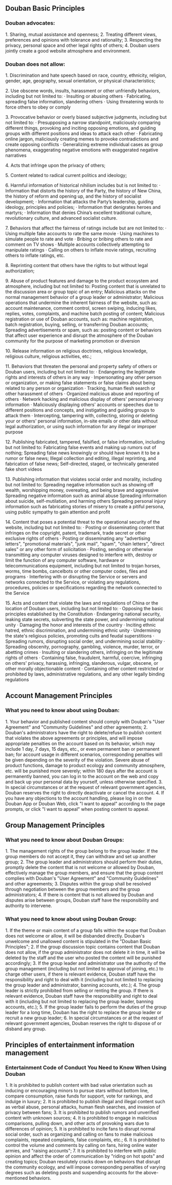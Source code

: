 ## Douban Basic Principles

### Douban advocates:

1\. Sharing, mutual assistance and openness; 2. Treating different
views, preferences and opinions with tolerance and rationality; 3.
Respecting the privacy, personal space and other legal rights of others;
4. Douban users jointly create a good website atmosphere and
environment.

### Douban does not allow:

1\. Discrimination and hate speech based on race, country, ethnicity,
religion, gender, age, geography, sexual orientation, or physical
characteristics;

2\. Use obscene words, insults, harassment or other unfriendly
behaviors, including but not limited to: · Insulting or abusing others ·
Fabricating, spreading false information, slandering others · Using
threatening words to force others to obey or comply

3\. Provocative behavior or overly biased subjective judgments,
including but not limited to: · Presupposing a narrow standpoint,
maliciously comparing different things, provoking and inciting opposing
emotions, and guiding groups with different positions and ideas to
attack each other · Fabricating online jargon, maliciously creating
memes to provoke contradictions and create opposing conflicts ·
Generalizing extreme individual cases as group phenomena, exaggerating
negative emotions with exaggerated negative narratives

4\. Acts that infringe upon the privacy of others;

5\. Content related to radical current politics and ideology;

6\. Harmful information of historical nihilism includes but is not
limited to: · Information that distorts the history of the Party, the
history of New China, the history of reform and opening up, and the
history of socialist development; · Information that attacks the Party’s
leadership, guiding ideology, principles and policies; · Information
that denigrates heroes and martyrs; · Information that denies China’s
excellent traditional culture, revolutionary culture, and advanced
socialist culture.

7\. Behaviors that affect the fairness of ratings include but are not
limited to: · Using multiple fake accounts to rate the same movie ·
Using machines to simulate people to rate and vote · Bribing or bribing
others to rate and comment on TV shows · Multiple accounts collectively
attempting to manipulate ratings · Calling on others to inflate movie
ratings, recruiting others to inflate ratings, etc.

8\. Reprinting content that others have the rights to but without legal
authorization;

9\. Abuse of product features and damage to the product ecosystem and
atmosphere, including but not limited to: Posting content that is
unrelated to the discussion area or group topic of an entry; Malicious
attacks on the normal management behavior of a group leader or
administrator; Malicious operations that undermine the inherent fairness
of the website, such as: account maintenance, comment control, screen
swiping, inducing likes, replies, votes, complaints, and machine batch
posting of content; Malicious registration or use of Douban accounts,
such as: machine registration, batch registration, buying, selling, or
transferring Douban accounts; Spreading advertisements or spam, such as:
posting content or behaviors that affect user experience and disrupt the
atmosphere of the Douban community for the purpose of marketing
promotion or diversion

10\. Release information on religious doctrines, religious knowledge,
religious culture, religious activities, etc.;

11\. Behaviors that threaten the personal and property safety of others
or Douban users, including but not limited to: · Endangering the
legitimate rights and interests of others in any way · Impersonating any
other person or organization, or making false statements or false claims
about being related to any person or organization · Tracking, human
flesh search or other harassment of others · Organized malicious abuse
and reporting of others · Network hacking and malicious display of
others' personal privacy information · Maliciously displaying others'
accounts or speeches due to different positions and concepts, and
instigating and guiding groups to attack them · Intercepting, tampering
with, collecting, storing or deleting your or others' personal
information, in-site emails or other data without legal authorization,
or using such information for any illegal or improper purpose

12\. Publishing fabricated, tampered, falsified, or false information,
including but not limited to: Fabricating false events and making up
rumors out of nothing; Spreading false news knowingly or should have
known it to be a rumor or false news; Illegal collection and editing,
illegal reprinting, and fabrication of false news; Self-directed,
staged, or technically generated fake short videos

13\. Publishing information that violates social order and morality,
including but not limited to: Spreading negative information such as
showing off wealth, worshipping money, overeating, and being brave and
aggressive Spreading negative information such as animal abuse Spreading
information about suicide, self-mutilation, and harming others Spreading
personal injury information such as fabricating stories of misery to
create a pitiful persona, using public sympathy to gain attention and
profit

14\. Content that poses a potential threat to the operational security
of the website, including but not limited to: · Posting or disseminating
content that infringes on the copyright, patent, trademark, trade secret
or other exclusive rights of others · Posting or disseminating any
"advertising letters", "promotional materials", "junk mail", "spam",
"chain letters", "direct sales" or any other form of solicitation ·
Posting, sending or otherwise transmitting any computer viruses designed
to interfere with, destroy or limit the function of any computer
software, hardware or telecommunications equipment, including but not
limited to trojan horses, worms, time bombs, cancelbots or other
computer codes, files and programs · Interfering with or disrupting the
Service or servers and networks connected to the Service, or violating
any regulations, procedures, policies or specifications regarding the
network connected to the Service

15\. Acts and content that violate the laws and regulations of China or
the location of Douban users, including but not limited to: · Opposing
the basic principles established by the Constitution · Endangering
national security, leaking state secrets, subverting the state power,
and undermining national unity · Damaging the honor and interests of the
country · Inciting ethnic hatred, ethnic discrimination, and undermining
ethnic unity · Undermining the state's religious policies, promoting
cults and feudal superstitions · Spreading rumors, disrupting social
order, and undermining social stability · Spreading obscenity,
pornography, gambling, violence, murder, terror, or abetting crimes ·
Insulting or slandering others, infringing on the legitimate rights of
others · Containing false, fraudulent, harmful, coercive, infringing on
others' privacy, harassing, infringing, slanderous, vulgar, obscene, or
other morally objectionable content · Containing other content
restricted or prohibited by laws, administrative regulations, and any
other legally binding regulations

## Account Management Principles

### What you need to know about using Douban:

1\. Your behavior and published content should comply with Douban's
"User Agreement" and "Community Guidelines" and other agreements; 2.
Douban's administrators have the right to delete/refuse to publish
content that violates the above agreements or principles, and will
impose appropriate penalties on the account based on its behavior, which
may include 1 day, 7 days, 15 days, etc., or even permanent ban or
permanent ban; for account usage in different scenarios, corresponding
penalties will be given depending on the severity of the violation.
Severe abuse of product functions, damage to product ecology and
community atmosphere, etc. will be punished more severely; within 180
days after the account is permanently banned, you can log in to the
account on the web and copy and back up your personal data by yourself,
unless otherwise specified. 3. In special circumstances or at the
request of relevant government agencies, Douban reserves the right to
directly deactivate or cancel the account. 4. If you have any objections
to the account handling, please log in on the Douban App or Douban Web,
click "I want to appeal" according to the page prompts, or click "I want
to appeal" when posting content to appeal.

## Group Management Principles

### What you need to know about Douban Groups:

1\. The management rights of the group belong to the group leader. If
the group members do not accept it, they can withdraw and set up another
group; 2. The group leader and administrators should perform their
duties, promptly delete the content that is not welcome or allowed by
Douban, effectively manage the group members, and ensure that the group
content complies with Douban's "User Agreement" and "Community
Guidelines" and other agreements; 3. Disputes within the group shall be
resolved through negotiation between the group members and the group
administrators; 4. If there is content that is not allowed by Douban and
disputes arise between groups, Douban staff have the responsibility and
authority to intervene.

### What you need to know about using Douban Group:

1\. If the theme or main content of a group falls within the scope that
Douban does not welcome or allow, it will be disbanded directly.
Douban's unwelcome and unallowed content is stipulated in the "Douban
Basic Principles"; 2. If the group discussion topic contains content
that Douban does not allow, if the group administrator does not delete
it in time, it will be deleted by the staff and the user who posted the
content will be punished accordingly; 3. If the group leader and
administrator use the authority of the group management (including but
not limited to approval of joining, etc.) to charge other users, if
there is relevant evidence, Douban staff have the responsibility and
right to deal with it (including but not limited to replacing the group
leader and administrator, banning accounts, etc.); 4. The group leader
is strictly prohibited from selling or renting the group. If there is
relevant evidence, Douban staff have the responsibility and right to
deal with it (including but not limited to replacing the group leader,
banning accounts, etc.); 5. If the group leader fails to perform the
duties of the group leader for a long time, Douban has the right to
replace the group leader or recruit a new group leader; 6. In special
circumstances or at the request of relevant government agencies, Douban
reserves the right to dispose of or disband any group.

## Principles of entertainment information management

### Entertainment Code of Conduct You Need to Know When Using Douban

1\. It is prohibited to publish content with bad value orientation such
as inducing or encouraging minors to pursue stars without bottom line,
compare consumption, raise funds for support, vote for rankings, and
indulge in luxury; 2. It is prohibited to publish illegal and illegal
content such as verbal abuse, personal attacks, human flesh searches,
and invasion of privacy between fans; 3. It is prohibited to publish
rumors and unverified content with unknown sources; 4. It is prohibited
to engage in malicious comparisons, pulling down, and other acts of
provoking wars due to differences of opinion; 5. It is prohibited to
incite fans to disrupt normal social order, such as organizing and
calling on fans to make malicious complaints, repeated complaints, false
complaints, etc.; 6. It is prohibited to control the volume and comments
by calling on fans, hiring online water armies, and "raising accounts";
7. It is prohibited to interfere with public opinion and affect the
order of communication by "riding on hot spots" and creating topics;
Douban resolutely cracks down on behaviors that disrupt the community
ecology, and will impose corresponding penalties of varying degrees such
as deleting posts and suspending accounts for the above-mentioned
behaviors.
